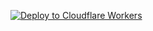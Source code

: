 [![Deploy to Cloudflare Workers](https://deploy.workers.cloudflare.com/button)](https://deploy.workers.cloudflare.com/?url=https://github.com/liwar2001/kaga)
